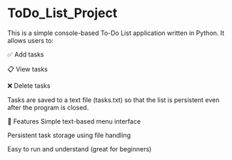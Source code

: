# ToDo_List_Project
This is a simple console-based To-Do List application written in Python. It allows users to:

✅ Add tasks

📋 View tasks

❌ Delete tasks

Tasks are saved to a text file (tasks.txt) so that the list is persistent even after the program is closed.

🔧 Features
Simple text-based menu interface

Persistent task storage using file handling

Easy to run and understand (great for beginners)
